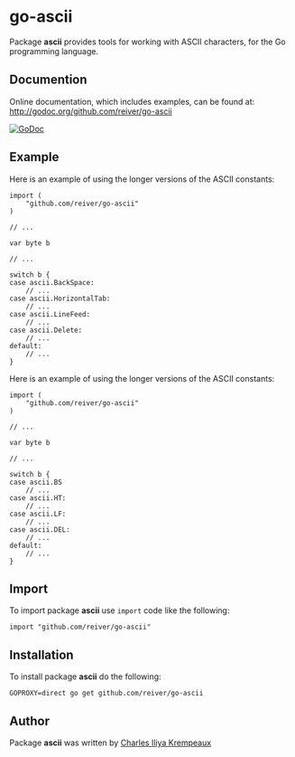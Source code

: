 # go-ascii

Package **ascii** provides tools for working with ASCII characters, for the Go programming language.


## Documention

Online documentation, which includes examples, can be found at: http://godoc.org/github.com/reiver/go-ascii

[![GoDoc](https://godoc.org/github.com/reiver/go-ascii?status.svg)](https://godoc.org/github.com/reiver/go-ascii)


## Example

Here is an example of using the longer versions of the ASCII constants:

```
import (
	"github.com/reiver/go-ascii"
)

// ...

var byte b

// ...

switch b {
case ascii.BackSpace:
	// ...
case ascii.HorizontalTab:
	// ...
case ascii.LineFeed:
	// ...
case ascii.Delete:
	// ...
default:
	// ...
}
```

Here is an example of using the longer versions of the ASCII constants:

```
import (
	"github.com/reiver/go-ascii"
)

// ...

var byte b

// ...

switch b {
case ascii.BS
	// ...
case ascii.HT:
	// ...
case ascii.LF:
	// ...
case ascii.DEL:
	// ...
default:
	// ...
}
```

## Import

To import package **ascii** use `import` code like the following:
```
import "github.com/reiver/go-ascii"
```

## Installation

To install package **ascii** do the following:
```
GOPROXY=direct go get github.com/reiver/go-ascii
```

## Author

Package **ascii** was written by [Charles Iliya Krempeaux](http://reiver.link)
